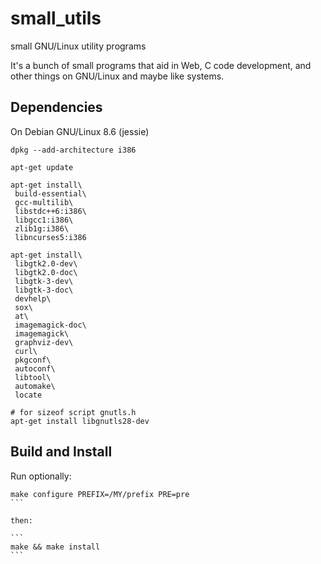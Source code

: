 # small_utils

small GNU/Linux utility programs

It's a bunch of small programs that aid in Web, C code development, and
other things on GNU/Linux and maybe like systems.


## Dependencies

On Debian GNU/Linux 8.6 (jessie)

```
dpkg --add-architecture i386

apt-get update

apt-get install\
 build-essential\
 gcc-multilib\
 libstdc++6:i386\
 libgcc1:i386\
 zlib1g:i386\
 libncurses5:i386

apt-get install\
 libgtk2.0-dev\
 libgtk2.0-doc\
 libgtk-3-dev\
 libgtk-3-doc\
 devhelp\
 sox\
 at\
 imagemagick-doc\
 imagemagick\
 graphviz-dev\
 curl\
 pkgconf\
 autoconf\
 libtool\
 automake\
 locate

# for sizeof script gnutls.h
apt-get install libgnutls28-dev
```

## Build and Install

Run optionally:
````
make configure PREFIX=/MY/prefix PRE=pre
```

then:

```
make && make install
```


